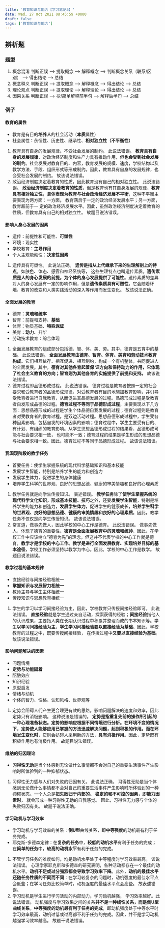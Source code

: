 ```yaml
---
title: '教育知识与能力【学习笔记5】'
date: Wed, 27 Oct 2021 08:45:59 +0000
draft: false
tags: ['教育知识与能力']
---
```


辨析题
---

### 题型

1.  概念混淆 判断正误 --> 提取概念 --> 解释概念 --> 判断概念关系（联系/区别） --> 得出结论 --> 总结
2.  概念释义 判断正误 --> 提取概念 --> 解释概念 --> 得出结论 --> 总结
3.  理论观点 判断正误 --> 提取理论 --> 解释理论 --> 得出结论 --> 总结
4.  因果关系 判断正误 --> 抄/简单解释前半句 --> 解释后半句 --> 总结

### 例子

#### 教育的属性

*   教育是有目的**培养人**的社会活动（**本质**属性）
*   社会属性：永恒性、历史性、继承性、**相对独立性（不平衡性）**

1.  教育具有自身的发展规律，不受社会发展的制约。 此说法错误。 **教育具有自身的发展规律**，对政治经济制度和生产力具有推动作用，但**也会受到社会发展的制约**。社会发展对教育目的、内容，教育发展的规模、速度，学校结构以及教学方法、手段、组织形式等形成制约。因此，教育具有自身的发展规律，也会受社会发展的制约。 故该说法错误。
2.  政治经济制度决定着教育的性质，因此教育没有自己的相对独立性。 此说法错误。 **政治经济制度决定着教育的性质**，但是教育也有其自身发展的规律，**教育具有相对独立性，具体表现为教育与社会政治经济发展不平衡**，这种不平衡主要表现为两方面：一方面， 教育落后于一定的政治经济发展水平；另一方面，教育超前于一 定的政治经济发展水平。因此，虽然政治经济制度决定着教育的性质，但教育具有自己的相对独立性。 故题目说法错误。

#### 影响人身心发展的因素

*   遗传：前提性和可能性、**可塑性**
*   环境：现实性
*   学校教育：**主导作用**
*   个人主观能动性：**决定性因素**

1.  遗传具有可塑性。 此说法正确。 **遗传是指从上代继承下来的生理解剖上的特点**，如肤色、体态、感官和神经系统等， 这些生理特点也叫遗传素质。**遗传素质是人的身心发展的前提，为个体的身心发展提供了可能性**。遗传素质的差异对人的身心发展有一定的影响作用，但是**遗传素质具有可塑性**，它会随着环境、教育的改变和人类实践活动的深入等作用而发生变化。 故该说法正确。

#### 全面发展的教育

*   德育：**灵魂和统率**
*   智育：前提和支持、**基础**
*   体育：物质基础、**特殊保证**
*   美育：**动力**、升华
*   劳动技术教育：综合体现

1.  全面发展教育的组成部分包括德、智、体、美、劳。其中，德育是五育中的基础。 此说法错误。 **全面发展教育由德育、智育、体育、美育和劳动技术教育构成**。它们相互依存、相互促进、相互制约，构成一个有机整体，共同促进人的全面发展。其中，**德育对其他各育起着保 证方向和保持动力的作用，它体现了社会主义教育的方向；智育则为其他各育的实施提供了前提和支持。** 故该说法错误。
2.  德育过程即品德形成过程。 此说法错误。 德育过程是教育者按照一定的社会要求和受教育者的品德形成规律，对受教育者有目的地施加教育影响，并引导受教育者进行自我教育，从而促进其品德发展的过程。品德形成过程是受教育者自发形成品德的过程。**德育过程不等同于品德形成过程**，主要表现以下几方面：思想品德形成的过程是学生个体品德自我发展的过程；德育过程则是教育者对受教育者的教育过程，是双边活动过程。思想品德形成过程中，学生受各种因素影响，包括自发的环境因素的影响；德育过程中，学生主要受有目的、有计划、有组织的教育影响。从学生思想品德形成过程的结果看，品德形成可能与社会要求相一致， 也可能不一致；德育过程的结果是学生形成的思想品德与社会要求相一致。因此，德育过程不等同于品德形成过程。 故该说法错误。

#### 我国现阶段的教学任务

*   首要任务：使学生掌握系统的现代科学基础知识和基本技能
*   发展学生智能，特别是培养学生的能力和创造力
*   发展学生体力，促进学生的身体健康
*   培养学生科学的世界观、良好的思想品德、健康的审美情趣和良好的心理素质

1.  教学任务就是向学生传授知识。 表述错误。 **教学任务**除了**使学生掌握系统的现代科学文化知识，形成基本技能、技巧**之外，还要**发展学生智能**，特别是培养学生的能力和创造力，**发展学生体力**，促进学生的健康成长，**培养学生科学的世界观、良好的思想品德、健康的审美情趣和良好的心理素质**。因此，教学任务不仅仅是向学生传授知识。 故该说法错误。
2.  常言道，做事先做人，因此学校的中心工作是德育。 此说法错误。 做事先做人，体现了德育的重要性，**德育是全面发展教育中的灵魂和统帅**，因此，在学校工作中应该树立”德育为先”的理念。但这并不代表学校的中心工作就是德育，**教学才是学校的中心工作**。**教学是进行全面发展教育、实现培养目标的基本途径**，学校工作必须坚持以教学为中心。因此，学校的中心工作是教学。 故题目说法错误。

#### 教学过程的基本规律

*   直接经验与间接经验相统一
*   **掌握知识与发展智力相统一**
*   教师主导与学生主体相统一
*   传授知识与思想教育相统一

1.  学生的学习以学习间接经验为主，因此，学校教育只传授间接经验即可。 此说法错误。 **直接经验**就是学生通过亲自活动，探索获得的经验；**间接经验**指他人的认识成果，主要指人类在长期认识过程中积累并整理而成的书本知识等。学生**以学习间接经验为主**，**学生学习间接经验要以直接经验为基础**。因此，学校教育的过程之中，既要传授间接经验， 在传授过程中**又要以直接经验为基础**。 故该说法错误。

#### 影响问题解决的因素

*   问题情境
*   **定势与功能固着**
*   酝酿效应
*   知识经验
*   原型启发
*   情绪与动机
*   个体的智力、性格、认知风格、世界观等

1.  定势会阻碍人们产生更合理更有效的思路，影响问题解决的速度和效率，因此定势只有消极影响。 这种说法是错误的。 **定势是指重复先前的操作所引起的一种心理准备状态。**定势的影响应根据不同情境进行分析。**在环境不变的情况下**，定势使人能够应用已掌握的方法迅速解决问题，**起到积极的作用**。而**在环境发生变化时**，它则会妨碍人采用新的方法，**具有消极作用**。因此，定势既有积极作用也有消极作用。 故题目说法错误。

#### 维纳的归因理论

*   **习得性无助**是当个体感到无论做什么事情都不会对自己的重要生活事件产生影响时所体验到的一种抑郁状态。

1.  习得性无力感与人们对失败的归因有关。 此说法正确。 习得性无助是当个体感到无论做什么事情都不会对自己的重要生活事件产生影响时所体验到的一种抑郁状态。一个人总是**把失败归于内部的、 稳定的和不可控的因素，即能力因素时**， 就会形成一种习得性无助的自我感觉。 因此，习得性无力感与个体的失败归因有关。 故题干说法正确。

#### 学习动机与学习效率

*   学习动机与学习效率的关系：**倒U型**曲线关系，即**中等强度**的动机最有利于任务完成。
*   耶克斯-多德森定律：在**复杂的任务**中，**较低的动机水平**有利于任务的完成；在**简单的任务**中，**较高的动机水平**有利于任务的完成。

1.  不管学习任务的难度如何，均是动机水平处于中等程度时学习效率最高。 该说法错误。 心理学家耶克斯和多德森的研究表明，各种活动都存在一个最佳的动机水平。**动机不足或过分强烈都会导致学习效率下降**。此外，**动机的最佳水平还随任务性质的不同而不同**：在学习较复杂的问题时，动机强度的最佳水平点会低些；在学习任务比较简单时，动机强度的最佳水平点会高些。 故表述错误。
2.  学习动机是学生进行学习活动的内部动力，学习动机越强， 学习效率越好。此说法错误。 动机强度与学习效果之间的关系**并不是一种线性关系，而是倒U型曲线关系**。**中等强度的动机最有利于任务的完成**，即动机强度处于中等水平时学习效率最高，动机过低或过高都不利于任务的完成。因此，并不是学习动机越强学习效率越高。 故题干说法错误。
